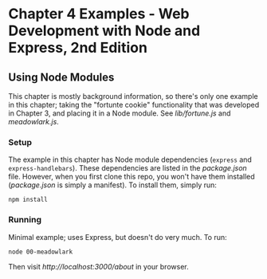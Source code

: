 # Chapter 4 Examples - Web Development with Node and Express, 2nd Edition

## Using Node Modules

This chapter is mostly background information, so there's only one example in this chapter; taking the "fortunte cookie" functionality that was developed in Chapter 3, and placing it in a Node module.  See _lib/fortune.js_ and _meadowlark.js_.

### Setup

The example in this chapter has Node module dependencies (`express` and `express-handlebars`).  These dependencies are listed in the _package.json_ file.  However, when you first clone this repo, you won't have them installed (_package.json_ is simply a manifest).  To install them, simply run:

```
npm install
```

### Running

Minimal example; uses Express, but doesn't do very much.  To run:

```
node 00-meadowlark
```

Then visit _http://localhost:3000/about_ in your browser.
